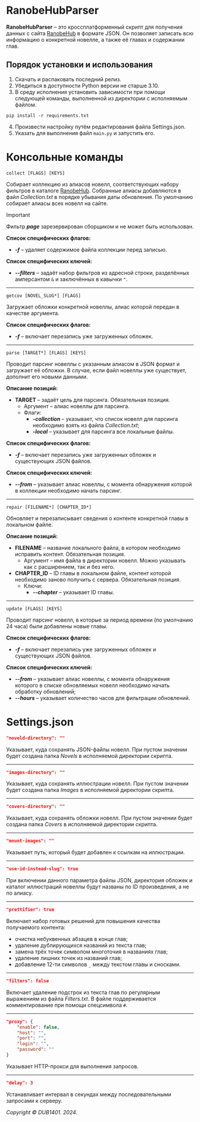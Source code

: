 # RanobeHubParser
**RanobeHubParser** – это кроссплатформенный скрипт для получения данных с сайта [RanobeHub](https://ranobehub.org/) в формате JSON. Он позволяет записать всю информацию о конкретной новелле, а также её главах и содержании глав.

## Порядок установки и использования
1. Скачать и распаковать последний релиз.
2. Убедиться в доступности Python версии не старше 3.10.
3. В среду исполнения установить зависимости при помощи следующей команды, выполненной из директории с исполняемым файлом.
```
pip install -r requirements.txt
```
4. Произвести настройку путём редактирования файла Settings.json.
5. Указать для выполнения файл `main.py` и запустить его.

# Консольные команды
```
collect [FLAGS] [KEYS]
```
Собирает коллекцию из алиасов новелл, соответствующих набору фильтров в каталоге [RanobeHub](https://ranobehub.org/). Собранные алиасы добавляются в файл _Collection.txt_ в порядке убывания даты обновления. По умолчанию собирает алиасы всех новелл на сайте.

> [!IMPORTANT]  
> Фильтр _**page**_ зарезервирован сборщиком и не может быть использован.

**Список специфических флагов:**
* _**-f**_ – удаляет содержимое файла коллекции перед записью.

**Список специфических ключей:**
* _**--filters**_ – задаёт набор фильтров из адресной строки, разделённых амперсантом `&` и заключённых в кавычки `"`.
___
```
getcov [NOVEL_SLUG*] [FLAGS]
```
Загружает обложки конкретной новеллы, алиас которой передан в качестве аргумента.

**Список специфических флагов:**
* _**-f**_ – включает перезапись уже загруженных обложек.
___
```
parse [TARGET*] [FLAGS] [KEYS]
```
Проводит парсинг новеллы с указанным алиасом в JSON формат и загружает её обложки. В случае, если файл новеллы уже существует, дополнит его новыми данными. 

**Описание позиций:**
* **TARGET** – задаёт цель для парсинга. Обязательная позиция.
	* Аргумент – алиас новеллы для парсинга.
	* Флаги:
		* _**-collection**_ – указывает, что список новелл для парсинга необходимо взять из файла _Collection.txt_;
		* _**-local**_ – указывает для парсинга все локальные файлы.
		
**Список специфических флагов:**
* _**-f**_ – включает перезапись уже загруженных обложек и существующих JSON файлов.

**Список специфических ключей:**
* _**--from**_ – указывает алиас новеллы, с момента обнаружения которой в коллекции необходимо начать парсинг.
___
```
repair [FILENAME*] [CHAPTER_ID*]
```
Обновляет и перезаписывает сведения о контенте конкретной главы в локальном файле.

**Описание позиций:**
* **FILENAME** – название локального файла, в котором необходимо исправить контент. Обязательная позиция.
	* Аргумент – имя файла в директории новелл. Можно указывать как с расширением, так и без него.
* **CHAPTER_ID** – ID главы в локальном файле, контент которой необходимо заново получить с сервера. Обязательная позиция.
	* Ключи:
		* _**--chapter**_ – указывает ID главы.
___
```
update [FLAGS] [KEYS]
```
Проводит парсинг новелл, в которые за период времени (по умолчанию 24 часа) были добавлены новые главы.

**Список специфических флагов:**
* _**-f**_ – включает перезапись уже загруженных обложек и существующих JSON файлов.

**Список специфических ключей:**
* _**--from**_ – указывает алиас новеллы, с момента обнаружения которого в списке обновляемых новелл необходимо начать обработку обновлений;
* _**--hours**_ – указывает количество часов для фильтрации обновлений.

# Settings.json
```JSON
"noveld-directory": ""
```
Указывает, куда сохранять JSON-файлы новелл. При пустом значении будет создана папка _Novels_ в исполняемой директории скрипта.
___
```JSON
"images-directory": ""
```
Указывает, куда сохранять иллюстрации новелл. При пустом значении будет создана папка _Images_ в исполняемой директории скрипта.
___
```JSON
"covers-directory": ""
```
Указывает, куда сохранять обложки новелл. При пустом значении будет создана папка _Covers_ в исполняемой директории скрипта.
___
```JSON
"mount-images": ""
```
Указывает путь, который будет добавлен к ссылкам на иллюстрации.
___
```JSON
"use-id-instead-slug": true
```
При включении данного параметра файлы JSON, директория обложек и каталог иллюстраций новеллы будут названы по ID произведения, а не по алиасу.
___
```JSON
"prettifier": true
```
Включает набор готовых решений для повышения качества получаемого контента:
* очистка небуквенных абзацев в конце глав;
* удаление дублирующихся названий из текста глав;
* замена трёх точек символом многоточия в названиях глав;
* удаление лишних точек из названий глав;
* добавление 12-ти символов `_` между текстом главы и сносками.
___
```JSON
"filters": false
```
Включает удаление подстрок из текста глав по регулярным выражениям из файла _Filters.txt_. В файле поддерживается комментирование при помощи спецсимвола `#`.
___
```JSON
"proxy": {
	"enable": false,
	"host": "",
	"port": "",
	"login": "",
	"password": ""
}
```
Указывает HTTP-прокси для выполнения запросов.
___
```JSON
"delay": 3
```
Устанавливает интервал в секундах между последовательными запросами к серверу.

_Copyright © DUB1401. 2024._
